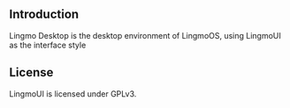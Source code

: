 ## Introduction

Lingmo Desktop is the desktop environment of LingmoOS, using LingmoUI as the interface style

## License

LingmoUI is licensed under GPLv3.
